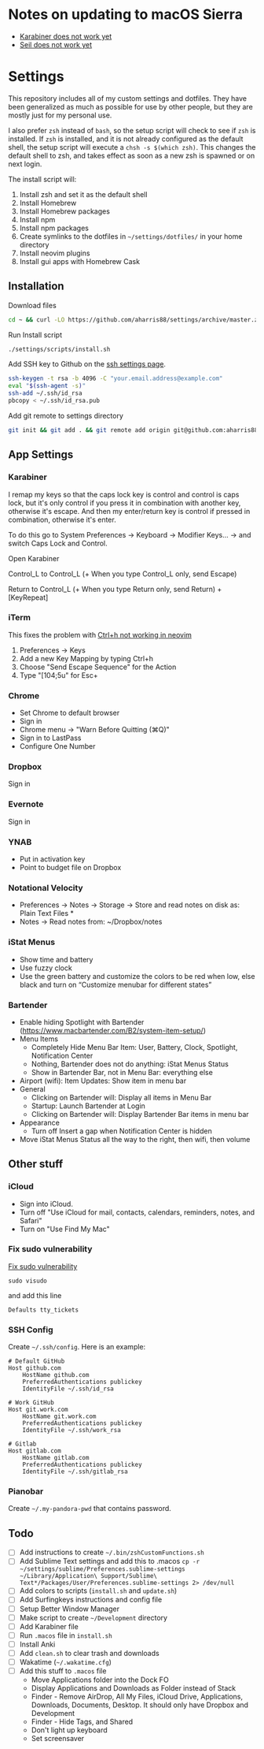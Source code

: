 # Notes on updating to macOS Sierra

- [Karabiner does not work yet](https://pqrs.org/osx/karabiner/)
- [Seil does not work yet](https://pqrs.org/osx/karabiner/seil.html.en)

# Settings

This repository includes all of my custom settings and dotfiles. They have been generalized as much as possible for use by other people, but they are mostly just for my personal use.

I also prefer `zsh` instead of `bash`, so the setup script will check to see if `zsh` is installed.  If `zsh` is installed, and it is not already configured as the default shell, the setup script will execute a `chsh -s $(which zsh)`.  This changes the default shell to zsh, and takes effect as soon as a new zsh is spawned or on next login.

The install script will:

1. Install zsh and set it as the default shell
1. Install Homebrew
1. Install Homebrew packages
1. Install npm
1. Install npm packages
1. Create symlinks to the dotfiles in `~/settings/dotfiles/` in your home directory
1. Install neovim plugins
1. Install gui apps with Homebrew Cask

## Installation

Download files

``` bash
cd ~ && curl -LO https://github.com/aharris88/settings/archive/master.zip && unzip master.zip &&  mv settings-master settings && rm master.zip
```

Run Install script

```bash
./settings/scripts/install.sh
```

Add SSH key to Github on the [ssh settings page](https://github.com/settings/ssh).

```bash
ssh-keygen -t rsa -b 4096 -C "your.email.address@example.com"
eval "$(ssh-agent -s)"
ssh-add ~/.ssh/id_rsa
pbcopy < ~/.ssh/id_rsa.pub
```

Add git remote to settings directory

```bash
git init && git add . && git remote add origin git@github.com:aharris88/settings.git && git remote update && git checkout master
```

## App Settings

### Karabiner

I remap my keys so that the caps lock key is control and control is caps lock, but it's only control if you press it in combination with another key, otherwise it's escape. And then my enter/return key is control if pressed in combination, otherwise it's enter.

To do this go to System Preferences -> Keyboard -> Modifier Keys... -> and switch Caps Lock and Control.

Open Karabiner

Control_L to Control_L (+ When you type Control_L only, send Escape)

Return to Control_L (+ When you type Return only, send Return) + [KeyRepeat]

### iTerm

This fixes the problem with [Ctrl+h not working in neovim](https://github.com/neovim/neovim/issues/2048)

1. Preferences -> Keys
1. Add a new Key Mapping by typing Ctrl+h
1. Choose "Send Escape Sequence" for the Action
1. Type "[104;5u" for Esc+

### Chrome

- Set Chrome to default browser
- Sign in
- Chrome menu -> "Warn Before Quitting (⌘Q)"
- Sign in to LastPass
- Configure One Number

### Dropbox

Sign in

### Evernote

Sign in

### YNAB

- Put in activation key
- Point to budget file on Dropbox

### Notational Velocity

- Preferences -> Notes -> Storage -> Store and read notes on disk as: Plain Text Files *
- Notes -> Read notes from: ~/Dropbox/notes

### iStat Menus

- Show time and battery
- Use fuzzy clock
- Use the green battery and customize the colors to be red when low, else black and turn on “Customize menubar for different states”

### Bartender

- Enable hiding Spotlight with Bartender (https://www.macbartender.com/B2/system-item-setup/)
- Menu Items
  - Completely Hide Menu Bar Item: User, Battery, Clock, Spotlight, Notification Center
  - Nothing, Bartender does not do anything: iStat Menus Status
  - Show in Bartender Bar, not in Menu Bar: everything else
- Airport (wifi): Item Updates: Show item in menu bar
- General
  - Clicking on Bartender will: Display all items in Menu Bar
  - Startup: Launch Bartender at Login
  - Clicking on Bartender will: Display Bartender Bar items in menu bar
- Appearance
  - Turn off Insert a gap when Notification Center is hidden
- Move iStat Menus Status all the way to the right, then wifi, then volume

## Other stuff

### iCloud

- Sign into iCloud.
- Turn off "Use iCloud for mail, contacts, calendars, reminders, notes, and Safari"
- Turn on "Use Find My Mac"

### Fix sudo vulnerability

[Fix sudo vulnerability](http://blog.rongarret.info/2015/08/psa-beware-of-sudo-on-os-x.html)
```
sudo visudo
```

and add this line

```
Defaults tty_tickets
```

### SSH Config

Create `~/.ssh/config`. Here is an example:

```
# Default GitHub
Host github.com
    HostName github.com
    PreferredAuthentications publickey
    IdentityFile ~/.ssh/id_rsa

# Work GitHub
Host git.work.com
    HostName git.work.com
    PreferredAuthentications publickey
    IdentityFile ~/.ssh/work_rsa

# Gitlab
Host gitlab.com
    HostName gitlab.com
    PreferredAuthentications publickey
    IdentityFile ~/.ssh/gitlab_rsa
```

### Pianobar

Create `~/.my-pandora-pwd` that contains password.


## Todo

- [ ] Add instructions to create `~/.bin/zshCustomFunctions.sh`
- [ ] Add Sublime Text settings and add this to .macos
    `cp -r ~/settings/sublime/Preferences.sublime-settings ~/Library/Application\ Support/Sublime\ Text*/Packages/User/Preferences.sublime-settings 2> /dev/null`
- [ ] Add colors to scripts (`install.sh` and `update.sh`)
- [ ] Add Surfingkeys instructions and config file
- [ ] Setup Better Window Manager
- [ ] Make script to create `~/Development` directory
- [ ] Add Karabiner file
- [ ] Run `.macos` file in `install.sh`
- [ ] Install Anki
- [ ] Add `clean.sh` to clear trash and downloads
- [ ] Wakatime (`~/.wakatime.cfg`)
- [ ] Add this stuff to `.macos` file
    - Move Applications folder into the Dock FO
    - Display Applications and Downloads as Folder instead of Stack
    - Finder - Remove AirDrop, All My Files, iCloud Drive, Applications, Downloads, Documents, Desktop. It should only have Dropbox and Development
    - Finder - Hide Tags, and Shared
    - Don't light up keyboard
    - Set screensaver
